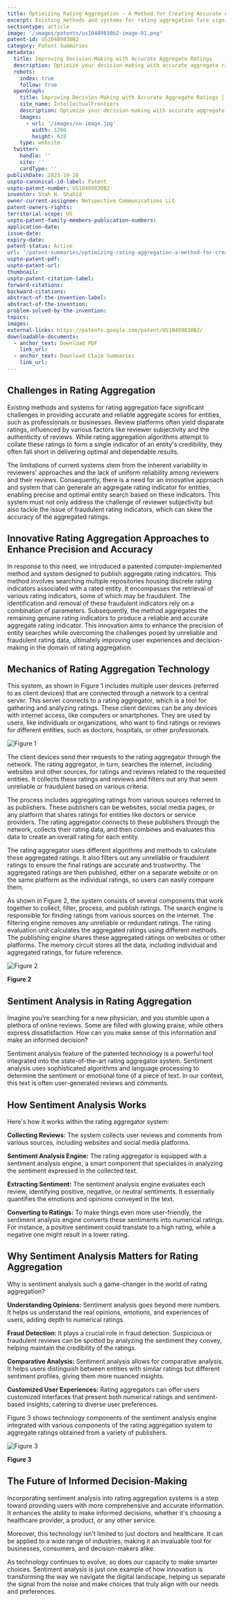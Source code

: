 ```yaml
---
title: Optimizing Rating Aggregation - A Method for Creating Accurate Aggregate Rating Indicators
excerpt: Existing methods and systems for rating aggregation face significant challenges in providing accurate and reliable aggregate scores for entities, such as professionals or businesses.
sectiontype: article
image: '/images/patents/us10489830b2-image-01.png'
patent-id: US10489830B2
category: Patent Summaries
metadata:
  title: Improving Decision-Making with Accurate Aggregate Ratings
  description: Optimize your decision-making with accurate aggregate ratings. See how our methods improve reliability in rating aggregation, with a focus on sentiment analysis
  robots:
    index: true
    follow: true
  openGraph:
    title: Improving Decision-Making with Accurate Aggregate Ratings | IntellectualFrontiers
    site_name: IntellectualFrontiers
    description: Optimize your decision-making with accurate aggregate ratings. See how our methods improve reliability in rating aggregation, with a focus on sentiment analysis
    images:
      - url: '/images/no-image.jpg'
        width: 1200
        height: 628
    type: website
  twitter:
    handle: ''
    site: ''
    cardType: ''
publishDate: 2023-10-28
uspto-canonical-id-label: Patent
uspto-patent-number: US10489830B2
inventor: Shah N. Shahid
owner-current-assignee: Netspective Communications LLC
patent-owners-rights:
territorial-scope: US
uspto-patent-family-members-publication-numbers:
application-date:
issue-date:
expiry-date:
patent-status: Active
url: '/patent-summaries/optimizing-rating-aggregation-a-method-for-creating-accurate-aggregate-rating-indicators'
uspto-patent-pdf:
uspto-patent-url:
thumbnail:
uspto-patent-citation-label:
forward-citations:
backward-citations:
abstract-of-the-invention-label:
abstract-of-the-invention:
problem-solved-by-the-invention:
topics:
images:
external-links: https://patents.google.com/patent/US10489830B2/
downloadable-documents:
  - anchor_text: Download PDF
    link_url:
  - anchor_text: Download Claim Summaries
    link_url:
---
```


<!-- *Problem solved by invention* -->

## Challenges in Rating Aggregation

Existing methods and systems for rating aggregation face significant challenges in providing accurate and reliable aggregate scores for entities, such as professionals or businesses. Review platforms often yield disparate ratings, influenced by various factors like reviewer subjectivity and the authenticity of reviews. While rating aggregation algorithms attempt to collate these ratings to form a single indicator of an entity's credibility, they often fall short in delivering optimal and dependable results.

The limitations of current systems stem from the inherent variability in reviewers' approaches and the lack of uniform reliability among reviewers and their reviews. Consequently, there is a need for an innovative approach and system that can generate an aggregate rating indicator for entities, enabling precise and optimal entity search based on these indicators. This system must not only address the challenge of reviewer subjectivity but also tackle the issue of fraudulent rating indicators, which can skew the accuracy of the aggregated ratings.

<!-- *Technical solution* -->

## Innovative Rating Aggregation Approaches to Enhance Precision and Accuracy

In response to this need, we introduced a patented computer-implemented method and system designed to publish aggregate rating indicators. This method involves searching multiple repositories housing discrete rating indicators associated with a rated entity. It encompasses the retrieval of various rating indicators, some of which may be fraudulent. The identification and removal of these fraudulent indicators rely on a combination of parameters. Subsequently, the method aggregates the remaining genuine rating indicators to produce a reliable and accurate aggregate rating indicator. This innovation aims to enhance the precision of entity searches while overcoming the challenges posed by unreliable and fraudulent rating data, ultimately improving user experiences and decision-making in the domain of rating aggregation.

<!-- *Summary* -->

## Mechanics of Rating Aggregation Technology

This system, as shown in Figure 1 includes multiple user devices (referred to as client devices) that are connected through a network to a central server. This server connects to a rating aggregator, which is a tool for gathering and analyzing ratings. These client devices can be any devices with internet access, like computers or smartphones. They are used by users, like individuals or organizations, who want to find ratings or reviews for different entities, such as doctors, hospitals, or other professionals.

<div class="center-elements">

![Figure 1](/images/patent-summaries/us10489830b2-image-01.png)

</div>

The client devices send their requests to the rating aggregator through the network. The rating aggregator, in turn, searches the internet, including websites and other sources, for ratings and reviews related to the requested entities. It collects these ratings and reviews and filters out any that seem unreliable or fraudulent based on various criteria.

The process includes aggregating ratings from various sources referred to as publishers. These publishers can be websites, social media pages, or any platform that shares ratings for entities like doctors or service providers. The rating aggregator connects to these publishers through the network, collects their rating data, and then combines and evaluates this data to create an overall rating for each entity.

The rating aggregator uses different algorithms and methods to calculate these aggregated ratings. It also filters out any unreliable or fraudulent ratings to ensure the final ratings are accurate and trustworthy. The aggregated ratings are then published, either on a separate website or on the same platform as the individual ratings, so users can easily compare them.

As shown in Figure 2, the system consists of several components that work together to collect, filter, process, and publish ratings. The search engine is responsible for finding ratings from various sources on the internet. The filtering engine removes any unreliable or redundant ratings. The rating evaluation unit calculates the aggregated ratings using different methods. The publishing engine shares these aggregated ratings on websites or other platforms. The memory circuit stores all the data, including individual and aggregated ratings, for future reference.

<div class="center-elements">

![Figure 2](/images/patent-summaries/us10489830b2-image-02.png)

**Figure 2**

</div>

## Sentiment Analysis in Rating Aggregation

Imagine you're searching for a new physician, and you stumble upon a plethora of online reviews. Some are filled with glowing praise, while others express dissatisfaction. How can you make sense of this information and make an informed decision?

Sentiment analysis feature of the patented technology is a powerful tool integrated into the state-of-the-art rating aggregator system. Sentiment analysis uses sophisticated algorithms and language processing to determine the sentiment or emotional tone of a piece of text. In our context, this text is often user-generated reviews and comments.

## How Sentiment Analysis Works

Here's how it works within the rating aggregator system:

**Collecting Reviews:** The system collects user reviews and comments from various sources, including websites and social media platforms.

**Sentiment Analysis Engine:** The rating aggregator is equipped with a sentiment analysis engine, a smart component that specializes in analyzing the sentiment expressed in the collected text.

**Extracting Sentiment:** The sentiment analysis engine evaluates each review, identifying positive, negative, or neutral sentiments. It essentially quantifies the emotions and opinions conveyed in the text.

**Converting to Ratings:** To make things even more user-friendly, the sentiment analysis engine converts these sentiments into numerical ratings. For instance, a positive sentiment could translate to a high rating, while a negative one might result in a lower rating.

## Why Sentiment Analysis Matters for Rating Aggregation

Why is sentiment analysis such a game-changer in the world of rating aggregation?

**Understanding Opinions:** Sentiment analysis goes beyond mere numbers. It helps us understand the real opinions, emotions, and experiences of users, adding depth to numerical ratings.

**Fraud Detection:** It plays a crucial role in fraud detection. Suspicious or fraudulent reviews can be spotted by analyzing the sentiment they convey, helping maintain the credibility of the ratings.

**Comparative Analysis:** Sentiment analysis allows for comparative analysis. It helps users distinguish between entities with similar ratings but different sentiment profiles, giving them more nuanced insights.

**Customized User Experiences:** Rating aggregators can offer users customized interfaces that present both numerical ratings and sentiment-based insights, catering to diverse user preferences.

Figure 3 shows technology components of the sentiment analysis engine integrated with various components of the rating aggregation system to aggregate ratings obtained from a variety of publishers.

<div class="center-elements">

![Figure 3](/images/patent-summaries/us10489830b2-image-03.png)

**Figure 3**

</div>

## The Future of Informed Decision-Making

Incorporating sentiment analysis into rating aggregation systems is a step toward providing users with more comprehensive and accurate information. It enhances the ability to make informed decisions, whether it's choosing a healthcare provider, a product, or any other service.

Moreover, this technology isn't limited to just doctors and healthcare. It can be applied to a wide range of industries, making it an invaluable tool for businesses, consumers, and decision-makers alike.

As technology continues to evolve, so does our capacity to make smarter choices. Sentiment analysis is just one example of how innovation is transforming the way we navigate the digital landscape, helping us separate the signal from the noise and make choices that truly align with our needs and preferences.
